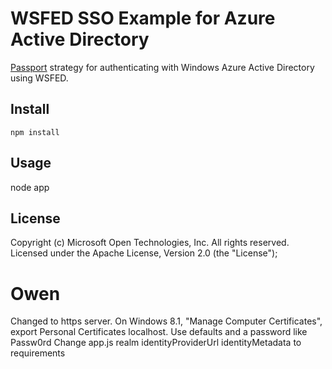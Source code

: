 # WSFED SSO Example  for Azure Active Directory

[Passport](http://passportjs.org/) strategy for authenticating with Windows Azure Active Directory using WSFED. 

## Install

	npm install

## Usage

node app



## License
Copyright (c) Microsoft Open Technologies, Inc.  All rights reserved. Licensed under the Apache License, Version 2.0 (the "License"); 

# Owen
Changed to https server.
On Windows 8.1, "Manage Computer Certificates", export Personal Certificates localhost. Use defaults and a password like Passw0rd
Change app.js realm identityProviderUrl identityMetadata to requirements
